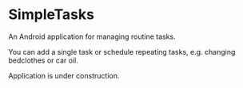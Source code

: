 SimpleTasks
===========

An Android application for managing routine tasks.

You can add a single task or schedule repeating tasks, e.g. changing bedclothes or car oil.

Application is under construction.
